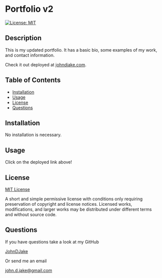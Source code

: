 # Portfolio v2

[![License: MIT](https://img.shields.io/badge/License-MIT-yellow.svg)](https://opensource.org/licenses/MIT)

## Description

This is my updated portfolio. It has a basic bio, some examples of my work, and contact information.

Check it out deployed at [johndjake.com](johndjake.com).



## Table of Contents

* [Installation](#installation)
* [Usage](#usage)
* [License](#license)
* [Questions](#questions)


## Installation

No installation is necessary.



## Usage

Click on the deployed link above!



## License

[MIT License](https://opensource.org/licenses/MIT)

A short and simple permissive license with conditions only requiring preservation of copyright and license notices. Licensed works, modifications, and larger works may be distributed under different terms and without source code.


## Questions

If you have questions take a look at my GitHub

[JohnDJake](https://github.com/JohnDJake)

Or send me an email

[john.d.jake@gmail.com](mailto:john.d.jake@gmail.com)

